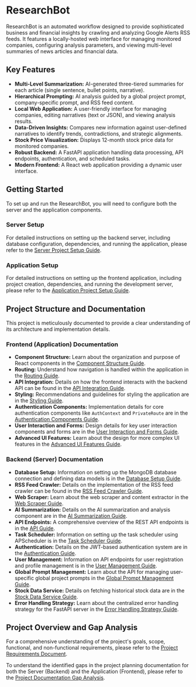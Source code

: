 # ResearchBot

ResearchBot is an automated workflow designed to provide sophisticated business and financial insights by crawling and analyzing Google Alerts RSS feeds. It features a locally-hosted web interface for managing monitored companies, configuring analysis parameters, and viewing multi-level summaries of news articles and financial data.

## Key Features

*   **Multi-Level Summarization:** AI-generated three-tiered summaries for each article (single sentence, bullet points, narrative).
*   **Hierarchical Prompting:** AI analysis guided by a global project prompt, company-specific prompt, and RSS feed content.
*   **Local Web Application:** A user-friendly interface for managing companies, editing narratives (text or JSON), and viewing analysis results.
*   **Data-Driven Insights:** Compares new information against user-defined narratives to identify trends, contradictions, and strategic alignments.
*   **Stock Price Visualization:** Displays 12-month stock price data for monitored companies.
*   **Robust Backend:** A FastAPI application handling data processing, API endpoints, authentication, and scheduled tasks.
*   **Modern Frontend:** A React web application providing a dynamic user interface.

## Getting Started

To set up and run the ResearchBot, you will need to configure both the server and the application components.

### Server Setup

For detailed instructions on setting up the backend server, including database configuration, dependencies, and running the application, please refer to the [Server Project Setup Guide](Documentation/Server/1.0%20Project%20Setup.md).

### Application Setup

For detailed instructions on setting up the frontend application, including project creation, dependencies, and running the development server, please refer to the [Application Project Setup Guide](Documentation/Front/1.0%20Project%20Setup.md).

## Project Structure and Documentation

This project is meticulously documented to provide a clear understanding of its architecture and implementation details.

### Frontend (Application) Documentation

*   **Component Structure:** Learn about the organization and purpose of React components in the [Component Structure Guide](Documentation/Front/2.0%20Component%20Structure.md).
*   **Routing:** Understand how navigation is handled within the application in the [Routing Guide](Documentation/Front/3.0%20Routing.md).
*   **API Integration:** Details on how the frontend interacts with the backend API can be found in the [API Integration Guide](Documentation/Front/4.0%20API%20Integration.md).
*   **Styling:** Recommendations and guidelines for styling the application are in the [Styling Guide](Documentation/Front/5.0%20Styling.md).
*   **Authentication Components:** Implementation details for core authentication components like `AuthContext` and `PrivateRoute` are in the [Authentication Components Guide](Documentation/Front/6.0%20Authentication%20Components.md).
*   **User Interaction and Forms:** Design details for key user interaction components and forms are in the [User Interaction and Forms Guide](Documentation/Front/7.0%20User%20Interaction%20and%20Forms.md).
*   **Advanced UI Features:** Learn about the design for more complex UI features in the [Advanced UI Features Guide](Documentation/Front/8.0%20Advanced%20UI%20Features.md).

### Backend (Server) Documentation

*   **Database Setup:** Information on setting up the MongoDB database connection and defining data models is in the [Database Setup Guide](Documentation/Server/2.0%20Database%20Setup.md).
*   **RSS Feed Crawler:** Details on the implementation of the RSS feed crawler can be found in the [RSS Feed Crawler Guide](Documentation/Server/3.0%20RSS%20Feed%20Crawler.md).
*   **Web Scraper:** Learn about the web scraper and content extractor in the [Web Scraper Guide](Documentation/Server/4.0%20Web%20Scraper.md).
*   **AI Summarization:** Details on the AI summarization and analysis component are in the [AI Summarization Guide](Documentation/Server/5.0%20AI%20Summarization.md).
*   **API Endpoints:** A comprehensive overview of the REST API endpoints is in the [API Guide](Documentation/Server/6.0%20API.md).
*   **Task Scheduler:** Information on setting up the task scheduler using APScheduler is in the [Task Scheduler Guide](Documentation/Server/7.0%20Task%20Scheduler.md).
*   **Authentication:** Details on the JWT-based authentication system are in the [Authentication Guide](Documentation/Server/8.0%20Authentication.md).
*   **User Management:** Information on API endpoints for user registration and profile management is in the [User Management Guide](Documentation/Server/9.0%20User%20Management.md).
*   **Global Prompt Management:** Learn about the API for managing user-specific global project prompts in the [Global Prompt Management Guide](Documentation/Server/10.0%20Global%20Prompt%20Management.md).
*   **Stock Data Service:** Details on fetching historical stock data are in the [Stock Data Service Guide](Documentation/Server/11.0%20Stock%20Data%20Service.md).
*   **Error Handling Strategy:** Learn about the centralized error handling strategy for the FastAPI server in the [Error Handling Strategy Guide](Documentation/Server/12.0%20Error%20Handling%20Strategy.md).

## Project Overview and Gap Analysis

For a comprehensive understanding of the project's goals, scope, functional, and non-functional requirements, please refer to the [Project Requirements Document](Documentation/requirements.md).

To understand the identified gaps in the project planning documentation for both the Server (Backend) and the Application (Frontend), please refer to the [Project Documentation Gap Analysis](Documentation/gaps.md).